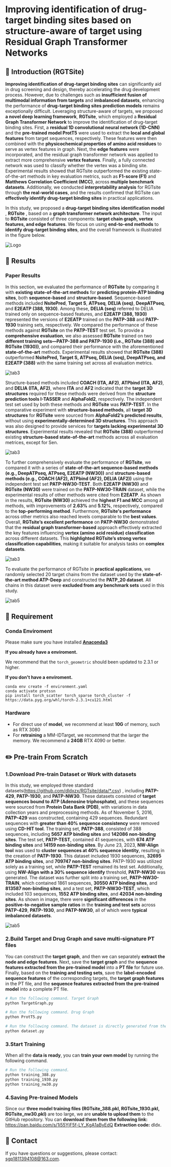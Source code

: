 # Improving identification of drug-target binding sites based on structure-aware of target using Residual Graph Transformer Networks

## 🚀 Introduction (RGTSite)

**Improving identification of drug-target binding sites** can significantly aid in drug screening and design, thereby accelerating the drug development process. However, due to challenges such as **insufficient fusion of multimodal information from targets** and **imbalanced datasets**, enhancing the performance of **drug-target binding sites prediction models** remains exceptionally difficult. Leveraging structure-aware of targets, we proposed **a novel deep learning framework**, **RGTsite**, which employed a **Residual Graph Transformer Network** to improve the identification of drug-target binding sites. First, a **residual 1D convolutional neural network (1D-CNN)** and the **pre-trained model ProtT5** were used to extract the **local and global features** from target sequences, respectively. These features were then combined with the **physicochemical properties of amino acid residues** to serve as vertex features in graph. Next, the **edge features** were incorporated, and the residual graph transformer network was applied to extract more comprehensive **vertex features**. Finally, a fully connected network was used to classify whether the vertex was a binding site. Experimental results showed that RGTsite outperformed the existing state-of-the-art methods in key evaluation metrics, such as **F1-score (F1)** and **Matthews Correlation Coefficient (MCC)**, across **multiple benchmark datasets**. Additionally, we conducted **interpretability analysis** for RGTsite through **the real-world cases**, and the results confirmed that RGTsite can **effectively identify drug-target binding sites** in practical applications.

In this study, we proposed a **drug-target binding sites identification model** , **RGTsite** , based on a **graph transformer network architecture**. The input to **RGTsite** consisted of three components: **target chain graph, vertex features, and edge features**. We focus on using **end-to-end methods** to **identify drug-target binding sites**, and the overall framework is illustrated in the figure below.

<img src="images/model.jpg" alt="Logo">

## 📑 Results

### Paper Results

In this section, we evaluated the performance of **RGTsite** by comparing it with **existing state-of-the-art methods** for **predicting protein-ATP binding sites**, both **sequence-based** and **structure-based**.
Sequence-based methods included **NsitePred**, **Target S**, **ATPseq**, **DELIA (seq)**, **DeepATPseq**, and **E2EATP (388, 1930)**. Among these, **DELIA (seq)** referred to DELIA trained only on sequence-based features, and **E2EATP (388, 1930)** represented the versions of **E2EATP** trained on the **PATP-388** and **PATP-1930** training sets, respectively. We compared the performance of these methods against **RGTsite** on the **PATP-TEST** test set. To provide a **comprehensive evaluation**, we also assessed **RGTsite** trained on two **different training sets—PATP-388 and PATP-1930 (i.e., RGTsite (388) and RGTsite (1930))**, and compared their performance with the aforementioned **state-of-the-art** methods. Experimental results showed that **RGTsite (388)** outperformed **NsitePred, Target S, ATPseq, DELIA (seq), DeepATPseq, and E2EATP (388)** with the same training set across all evaluation metrics. 

<img src="images/result1.jpg" alt="tab3">

Structure-based methods included **COACH (ITA, AF2)**, **ATPbind (ITA, AF2)**, and **DELIA (ITA, AF2)**, where **ITA** and **AF2** indicated that the **target 3D structures** required for these methods were derived from the **structure prediction tools I-TASSER** and **AlphaFold2**, respectively. The independent test set used by both these methods and **RGTsite** was **PATP-TEST**. In the comparative experiment with **structure-based methods**, all **target 3D structures** for **RGTsite** were sourced from **AlphaFold2’s predicted results**, without using **experimentally-determined 3D structures**. This approach was also designed to provide services for **targets lacking experimental 3D structures**. Experimental results revealed that **RGTsite (388)** outperformed existing **structure-based state-of-the-art** methods across all evaluation metrices, except for Sen.

<img src="images/result2.jpg" alt="tab3">

To further comprehensively evaluate the performance of **RGTsite**, we compared it with a series of **state-of-the-art sequence-based methods (e.g., DeepATPseq, ATPseq, E2EATP (NW30))** and **structure-based methods (e.g., COACH (AF2), ATPbind (AF2), DELIA (AF2))** using the independent test set **PATP-NW30-TEST**. Both **E2EATP (NW30)** and **RGTsite (NW30)** were trained on the **PATP-NW30-TRAIN** dataset, while the experimental results of other methods were cited from **E2EATP**. As shown in the results, **RGTsite (NW30)** achieved the **highest F1 and MCC** among all methods, with improvements of **2.63%** and **5.12%**, respectively, compared to the **top-performing method**. Furthermore, **RGTsite's performance** across other metrics also reached levels comparable to the **best values**. Overall, **RGTsite’s excellent performance** on **PATP-NW30** demonstrated that the **residual graph transformer-based** approach effectively extracted the key features influencing **vertex (amino acid residue) classification** across different datasets. This **highlighted RGTsite’s strong vertex classification capabilities**, making it suitable for analysis tasks on **complex datasets**.

<img src="images/result3.jpg" alt="tab3">

To evaluate the performance of RGTsite in **practical applications**, we randomly selected 20 target chains from the dataset used by the **state-of-the-art method ATP-Deep** and constructed the **PATP_20 dataset**. All chains in this dataset were **excluded from any benchmark sets** used in this study. 

<img src="images/result4.jpg" alt="tab5">

## 🛫 Requirement

### Conda Enviroment

Please make sure you have installed **[Anaconda3](https://www.anaconda.com/download)** 

**If you already have a enviroment.**

We recommend that the `torch_geometric` should been updated to 2.3.1 or higher.

**If you don't have a enviroment.**

```shell
conda env create -f environment.yaml
conda activate protssn
pip install torch_scatter torch_sparse torch_cluster -f https://data.pyg.org/whl/torch-2.3.1+cu121.html
```

### Hardware

- For direct use of **model**, we recommend at least **10G** of memory, such as RTX 3080
- For **retraining** a MM-IDTarget, we recommend that the larger the memory. We recommend a **24GB** RTX 4090 or better.


## ✏️ Pre-train From Scratch

### 1.Download Pre-train Dataset or Work with datasets

In this study, we employed three standard datasets(https://github.com/dldxzx/RGTsite/data/*.csv) , including **PATP-429**, **PATP-1930**, and **PATP-NW30**. These datasets consisted of **target sequences bound to ATP (Adenosine triphosphate)**, and these sequences were sourced from **Protein Data Bank (PDB)**, with variations in data collection years and preprocessing methods. As of November 5, 2016, **PATP-429** was constructed, containing 429 sequences. Redundant sequences with **greater than 40% sequence consistency** were removed using **CD-HIT tool**. The training set, **PATP-388**, consisted of 388 sequences, including **5657 ATP binding sites** and **142086 non-binding sites**. The test set, **PATP-TEST**, contained 41 sequences, with **674 ATP binding sites** and **14159 non-binding sites**. By June 23, 2023, **NW-Align tool** was used to **cluster sequences at 40% sequence identity**, resulting in the creation of **PATP-1930**. This dataset included 1930 sequences, **32695 ATP binding sites**, and **709747 non-binding sites**. PATP-1930 was utilized solely as a training set, while **PATP-TEST** remained its test set. Additionally, using **NW-Align with a 30% sequence identify** threshold, **PATP-NW30** was generated. The dataset was further split into a training set, **PATP-NW30-TRAIN**, which contained 1861 sequences, **30550 ATP binding sites**, and **813587 non-binding sites**, and a test set, **PATP-NW30-TEST**, which included 103 sequences, **1552 ATP binding sites**, and **42034 non-binding sites**. As shown in image, there were **significant differences** in the **positive-to-negative sample ratios** in the **training and test sets** across **PATP-429**, **PATP-1930**, and **PATP-NW30**, all of which were **typical imbalanced datasets**.

<img src="images/data.jpg" alt="tab5">

### 2.Build Target and Drug Graph and save multi-signature PT files

You can construct the **target graph**, and then we can separately **extract the node and edge features**. Next, save the **target graph** and the **sequence features extracted from the pre-trained model** into a **PT file** for future use. Finally, based on the **training and testing sets**, save the **label-encoded sequence features** of the corresponding targets, the **target graph features** in the PT file, and the **sequence features extracted from the pre-trained model** into a complete PT file.

```bash
# Run the following command. Target Graph
python TargetGraph.py

# Run the following command. Drug Graph
python ProtT5.py

# Run the following command. The dataset is directly generated from the PT files of the training set and the test set
python dataset.py
```

### 3.Start Training

When all the **data is ready**, you can **train your own model** by running the following command.

```bash
# Run the following command. 
python training_388.py
python training_1930.py
python training_nw30.py
```
### 4.Saving Pre-trained Models

Since our **three model training files (RGTsite_388.pkl, RGTsite_1930.pkl, RGTsite_nw30.pkl)** are too large, we are **unable to upload them** to the GitHub repository. 
You can **download them from the following link:** https://pan.baidu.com/s/1i55YjF5f-LY_KgA1aByEdQ **Extraction code:** dldx.

## 🙌 Contact

If you have questions or suggestions, please contact: sgp1811394108@163.com.
